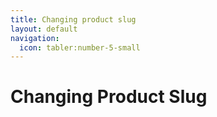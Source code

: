 ```yaml
---
title: Changing product slug
layout: default
navigation:
  icon: tabler:number-5-small
---
```


# Changing Product Slug
